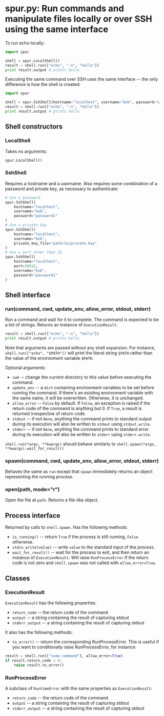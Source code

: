 # spur.py: Run commands and manipulate files locally or over SSH using the same interface

To run echo locally:

```python
import spur

shell = spur.LocalShell()
result = shell.run(["echo", "-n", "hello"])
print result.output # prints hello
```

Executing the same command over SSH uses the same interface -- the only difference
is how the shell is created:

```python
import spur

shell = spur.SshShell(hostname="localhost", username="bob", password="password1")
result = shell.run(["echo", "-n", "hello"])
print result.output # prints hello
```

## Shell constructors

### LocalShell

Takes no arguments:

```python
spur.LocalShell()
```

### SshShell

Requires a hostname and a username. Also requires some combination of a password
and private key, as necessary to authenticate:

```python
# Use a password
spur.SshShell(
    hostname="localhost",
    username="bob",
    password="password1"
)
# Use a private key
spur.SshShell(
    hostname="localhost",
    username="bob",
    private_key_file="path/to/private.key"
)
# Use a port other than 22
spur.SshShell(
    hostname="localhost",
    port=50022,
    username="bob",
    password="password1"
)
```

## Shell interface

### run(command, cwd, update_env, allow_error, stdout, stderr)

Run a command and wait for it to complete. The command is expected to be a list
of strings. Returns an instance of `ExecutionResult`.

```python
result = shell.run(["echo", "-n", "hello"])
print result.output # prints hello
```

Note that arguments are passed without any shell expansion. For instance,
`shell.run(["echo", "$PATH"])` will print the literal string `$PATH` rather
than the value of the environment variable `$PATH`.

Optional arguments:

* `cwd` -- change the current directory to this value before executing the
  command.
* `update_env` -- a `dict` containing environment variables to be set before
  running the command. If there's an existing environment variable with the same
  name, it will be overwritten. Otherwise, it is unchanged.
* `allow_error` -- `False` by default. If `False`, an exception is raised if
  the return code of the command is anything but 0. If `True`, a result is
  returned irrespective of return code.
* `stdout` -- if not `None`, anything the command prints to standard output
  during its execution will also be written to `stdout` using `stdout.write`.
* `stderr` -- if not `None`, anything the command prints to standard error
  during its execution will also be written to `stderr` using `stderr.write`.

`shell.run(*args, **kwargs)` should behave similarly to
`shell.spawn(*args, **kwargs).wait_for_result()`

### spawn(command, cwd, update_env, allow_error, stdout, stderr)

Behaves the same as `run` except that `spawn` immediately returns an object
representing the running process.

### open(path, mode="r")

Open the file at `path`. Returns a file-like object.

## Process interface

Returned by calls to `shell.spawn`. Has the following methods:

* `is_running()` -- return `True` if the process is still running, `False`
  otherwise.
* `stdin_write(value)` -- write `value` to the standard input of the process.
* `wait_for_result()` -- wait for the process to exit, and then return an
  instance of `ExecutionResult`. Will raise `RunProcessError` if the return
  code is not zero and `shell.spawn` was not called with `allow_error=True`.

## Classes

### ExecutionResult

`ExecutionResult` has the following properties:

* `return_code` -- the return code of the command
* `output` -- a string containing the result of capturing stdout
* `stderr_output` -- a string containing the result of capturing stdout

It also has the following methods:

* `to_error()` -- return the corresponding RunProcessError. This is useful if
  you want to conditionally raise RunProcessError, for instance:
  
```python
result = shell.run(["some-command"], allow_error=True)
if result.return_code > 4:
    raise result.to_error()
```

### RunProcessError

A subclass of `RuntimeError` with the same properties as `ExecutionResult`:

* `return_code` -- the return code of the command
* `output` -- a string containing the result of capturing stdout
* `stderr_output` -- a string containing the result of capturing stdout
